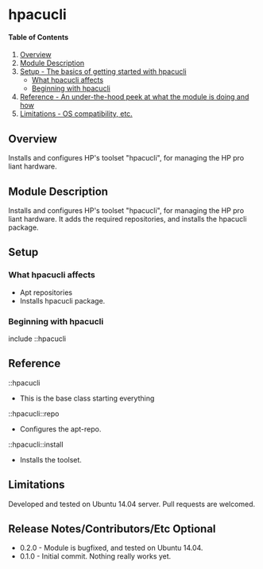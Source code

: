 # hpacucli

#### Table of Contents

1. [Overview](#overview)
2. [Module Description](#module-description)
3. [Setup - The basics of getting started with hpacucli](#setup)
    * [What hpacucli affects](#what-hpacucli-affects)
    * [Beginning with hpacucli](#beginning-with-hpacucli)
4. [Reference - An under-the-hood peek at what the module is doing and how](#reference)
5. [Limitations - OS compatibility, etc.](#limitations)

## Overview

Installs and configures HP's toolset "hpacucli", for managing the HP pro liant hardware.

## Module Description

Installs and configures HP's toolset "hpacucli", for managing the HP pro liant hardware. It adds
the required repositories, and installs the hpacucli package.

## Setup
### What hpacucli affects

* Apt repositories
* Installs hpacucli package.

### Beginning with hpacucli

include ::hpacucli

## Reference

::hpacucli
 * This is the base class starting everything

::hpacucli::repo
 * Configures the apt-repo.

::hpacucli::install
 * Installs the toolset.

## Limitations

Developed and tested on Ubuntu 14.04 server. Pull requests are welcomed. 

## Release Notes/Contributors/Etc **Optional**

 * 0.2.0 - Module is bugfixed, and tested on Ubuntu 14.04.
 * 0.1.0 - Initial commit. Nothing really works yet.

